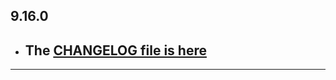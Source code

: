 ## 9.16.0

- ## The [CHANGELOG file is here](https://flutter-sound.canardoux.xyz/changelog.html)

-----------------------------------------------------------------------------------------------------------------------------------
